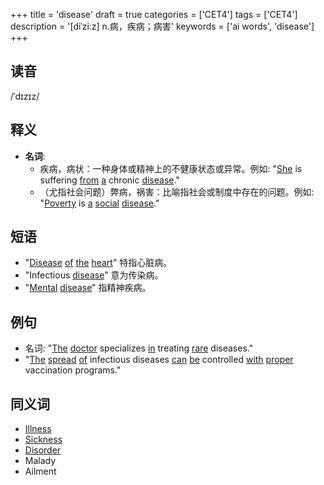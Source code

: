+++
title = 'disease'
draft = true
categories = ['CET4']
tags = ['CET4']
description = '[diˈziːz] n.病，疾病；病害'
keywords = ['ai words', 'disease']
+++

## 读音
/ˈdɪzɪz/

## 释义
- **名词**: 
    - 疾病，病状：一种身体或精神上的不健康状态或异常。例如: "[She](/post/she/) is suffering [from](/post/from/) [a](/post/a/) chronic [disease](/post/disease/)."
    - （尤指社会问题）弊病，祸害：比喻指社会或制度中存在的问题。例如: "[Poverty](/post/poverty/) is [a](/post/a/) [social](/post/social/) [disease](/post/disease/)."

## 短语
- "[Disease](/post/disease/) [of](/post/of/) [the](/post/the/) [heart](/post/heart/)" 特指心脏病。
- "Infectious [disease](/post/disease/)" 意为传染病。
- "[Mental](/post/mental/) [disease](/post/disease/)" 指精神疾病。

## 例句
- 名词: "[The](/post/the/) [doctor](/post/doctor/) specializes [in](/post/in/) treating [rare](/post/rare/) diseases."
- "[The](/post/the/) [spread](/post/spread/) [of](/post/of/) infectious diseases [can](/post/can/) [be](/post/be/) controlled [with](/post/with/) [proper](/post/proper/) vaccination programs."

## 同义词
- [Illness](/post/illness/)
- [Sickness](/post/sickness/)
- [Disorder](/post/disorder/)
- Malady
- Ailment
